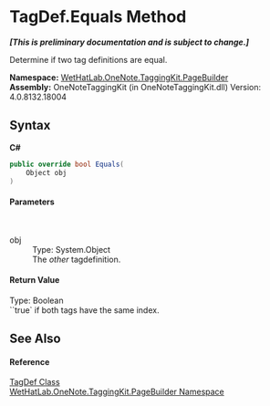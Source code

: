 # TagDef.Equals Method 
 _**\[This is preliminary documentation and is subject to change.\]**_

Determine if two tag definitions are equal.

**Namespace:**&nbsp;<a href="56352230-71f2-f4b7-63a8-983965663af5">WetHatLab.OneNote.TaggingKit.PageBuilder</a><br />**Assembly:**&nbsp;OneNoteTaggingKit (in OneNoteTaggingKit.dll) Version: 4.0.8132.18004

## Syntax

**C#**<br />
``` C#
public override bool Equals(
	Object obj
)
```


#### Parameters
&nbsp;<dl><dt>obj</dt><dd>Type: System.Object<br />The _other_ tagdefinition.</dd></dl>

#### Return Value
Type: Boolean<br />``true` if both tags have the same index.

## See Also


#### Reference
<a href="76f26dcb-6d94-451a-0931-56436dcad40f">TagDef Class</a><br /><a href="56352230-71f2-f4b7-63a8-983965663af5">WetHatLab.OneNote.TaggingKit.PageBuilder Namespace</a><br />